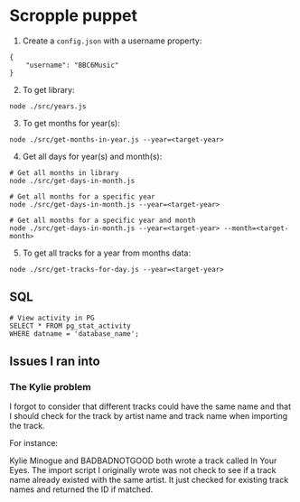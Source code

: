 # Scropple puppet

1. Create a `config.json` with a username property:

```
{
    "username": "BBC6Music"
}
```

2. To get library:

```
node ./src/years.js
```

3. To get months for year(s):

```
node ./src/get-months-in-year.js --year=<target-year>
```

4. Get all days for year(s) and month(s):

```
# Get all months in library
node ./src/get-days-in-month.js

# Get all months for a specific year
node ./src/get-days-in-month.js --year=<target-year>

# Get all months for a specific year and month
node ./src/get-days-in-month.js --year=<target-year> --month=<target-month>
```

5. To get all tracks for a year from months data:

```
node ./src/get-tracks-for-day.js --year=<target-year>
```

## SQL

```
# View activity in PG
SELECT * FROM pg_stat_activity
WHERE datname = 'database_name';
```

## Issues I ran into

### The Kylie problem

I forgot to consider that different tracks could have the same name and that I should check for the track by artist name and track name when importing the track.

For instance:

Kylie Minogue and BADBADNOTGOOD both wrote a track called In Your Eyes. The import script I originally wrote was not check to see if a track name already existed with the same artist. It just checked for existing track names and returned the ID if matched.
